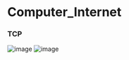 # Computer_Internet
### TCP
![image](https://user-images.githubusercontent.com/56186644/192214050-492f7a95-9b6d-4770-8afc-5dc44c65ad15.png)
![image](https://user-images.githubusercontent.com/56186644/192214089-be1aee57-7f27-4df3-a893-c70dcc4aa94b.png)
